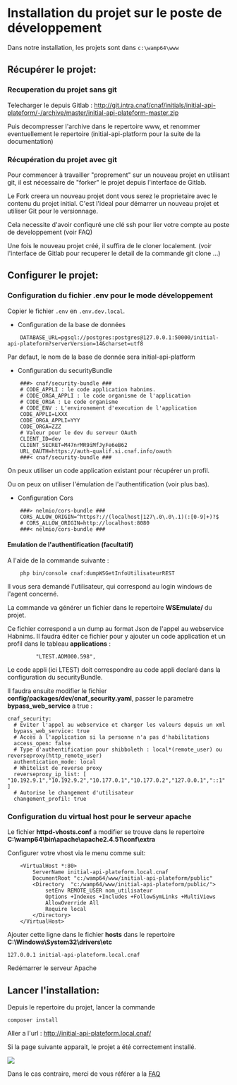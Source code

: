 # Installation du projet sur le poste de développement

Dans notre installation, les projets sont dans `c:\wamp64\www`

## Récupérer le projet:

### Recuperation du projet sans git

Telecharger le depuis Gitlab : http://git.intra.cnaf/cnaf/initials/initial-api-plateform/-/archive/master/initial-api-plateform-master.zip

Puis decompresser l'archive dans le repertoire www, et renommer eventuellement le repertoire (initial-api-platform pour la suite de la documentation)


### Récupération du projet avec git

Pour commencer à travailler "proprement" sur un nouveau projet en utilisant git, il est nécessaire de "forker" le projet depuis l'interface de Gitlab.

Le Fork creera un nouveau projet dont vous serez le proprietaire avec le contenu du projet initial.
C'est l'ideal pour démarrer un nouveau projet et utiliser Git pour le versionnage.

Cela necessite d'avoir confiquré une clé ssh pour lier votre compte au poste de developpement (voir FAQ)

Une fois le nouveau projet créé, il suffira de le cloner localement. (voir l'interface de Gitlab pour recuperer le detail de la commande git clone ...)


## Configurer le projet:

### Configuration du fichier .env pour le mode développement

Copier le fichier `.env` en `.env.dev.local`. 

- Configuration de la base de données

```
    DATABASE_URL=pgsql://postgres:postgres@127.0.0.1:50000/initial-api-plateform?serverVersion=14&charset=utf8
```
Par defaut, le nom de la base de donnée sera initial-api-platform

- Configuration du securityBundle

```
    ###> cnaf/security-bundle ###
    # CODE_APPLI : le code application habnims.
    # CODE_ORGA_APPLI : le code organisme de l'application
    # CODE_ORGA : Le code organisme
    # CODE_ENV : L'environement d'execution de l'application
    CODE_APPLI=LXXX
    CODE_ORGA_APPLI=YYY
    CODE_ORGA=ZZZ
    # Valeur pour le dev du serveur OAuth
    CLIENT_ID=dev
    CLIENT_SECRET=M47nrMR9iMfJyFe6eB62
    URL_OAUTH=https://auth-qualif.si.cnaf.info/oauth
    ###< cnaf/security-bundle ###
```

On peux utiliser un code application existant pour récupérer un profil.

Ou on peux on utiliser l'émulation de l'authentification (voir plus bas).

- Configuration Cors

```
    ###> nelmio/cors-bundle ###
    CORS_ALLOW_ORIGIN=^https?://(localhost|127\.0\.0\.1)(:[0-9]+)?$
    # CORS_ALLOW_ORIGIN=http://localhost:8080
    ###< nelmio/cors-bundle ###
```


#### Emulation de l'authentification (facultatif)

A l'aide de la commande suivante :

```
    php bin/console cnaf:dumpWSGetInfoUtilisateurREST
```

Il vous sera demandé l'utilisateur, qui correspond au login windows de l'agent concerné.

La commande va générer un fichier dans le repertoire **WSEmulate/** du projet.

Ce fichier correspond a un dump au format Json de l'appel au webservice Habnims. Il faudra éditer ce fichier
pour y ajouter un code application et un profil dans le tableau **applications** : 

```
         "LTEST.ADM000.598",
```

Le code appli (ici LTEST) doit correspondre au code appli declaré dans la configuration du securityBundle.

Il faudra ensuite modifier le fichier **config/packages/dev/cnaf_security.yaml**, passer le parametre **bypass_web_service** a true :
```
cnaf_security:
  # Éviter l'appel au webservice et charger les valeurs depuis un xml
  bypass_web_service: true
  # Accès à l'application si la personne n'a pas d'habilitations
  access_open: false
  # Type d'authentification pour shibboleth : local*(remote_user) ou reverseproxy(http_remote_user)
  authentication_mode: local
  # Whitelist de reverse proxy
  reverseproxy_ip_list: [ "10.192.9.1","10.192.9.2","10.177.0.1","10.177.0.2","127.0.0.1","::1" ]
  # Autorise le changement d'utilisateur
  changement_profil: true
```

### Configuration du virtual host pour le serveur apache

Le fichier **httpd-vhosts.conf** a modifier se trouve dans le repertoire **C:\wamp64\bin\apache\apache2.4.51\conf\extra**

Configurer votre vhost via le menu comme suit:

```
    <VirtualHost *:80>
        ServerName initial-api-plateform.local.cnaf
        DocumentRoot "c:/wamp64/www/initial-api-plateform/public"
        <Directory  "c:/wamp64/www/initial-api-plateform/public/">
            setEnv REMOTE_USER nom_utilisateur
            Options +Indexes +Includes +FollowSymLinks +MultiViews
            AllowOverride All
            Require local
        </Directory>
    </VirtualHost>
```

Ajouter cette ligne dans le fichier **hosts** dans le repertoire **C:\Windows\System32\drivers\etc**

    127.0.0.1 initial-api-plateform.local.cnaf

Redémarrer le serveur Apache

## Lancer l'installation:

Depuis le repertoire du projet, lancer la commande

    composer install


Aller a l'url : http://initial-api-plateform.local.cnaf/

Si la page suivante apparait, le projet a été correctement installé.

![](images/install/projet-ok.png)

Dans le cas contraire, merci de vous référer a la [FAQ](faq.md)
